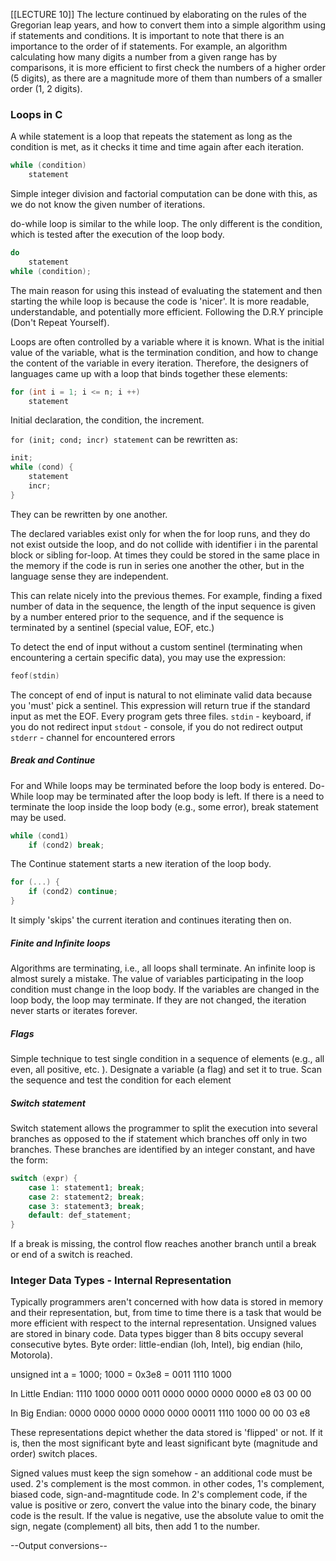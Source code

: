 [[LECTURE 10]]
The lecture continued by elaborating on the rules of the Gregorian leap years, and how to convert them into a simple algorithm using if statements and conditions.
It is important to note that there is an importance to the order of if statements. For example, an algorithm calculating how many digits a number from a given range has by comparisons, it is more efficient to first check the numbers of a higher order (5 digits), as there are a magnitude more of them than numbers of a smaller order (1, 2 digits).


### Loops in C
A while statement is a loop that repeats the statement as long as the condition is met, as it checks it time and time again after each iteration.
```c
while (condition)
	statement
```

Simple integer division and factorial computation can be done with this, as we do not know the given number of iterations.

do-while loop is similar to the while loop.
The only different is the condition, which is tested after the execution of the loop body.
```c
do
	statement
while (condition);
```

The main reason for using this instead of evaluating the statement and then starting the while loop is because the code is 'nicer'. It is more readable, understandable, and potentially more efficient. Following the D.R.Y principle (Don't Repeat Yourself).

Loops are often controlled by a variable where it is known. 
What is the initial value of the variable, what is the termination condition, and how to change the content of the variable in every iteration. Therefore, the designers of languages came up with a loop that binds together these elements:
```c
for (int i = 1; i <= n; i ++)
	statement
```
Initial declaration, the condition, the increment.

`for (init; cond; incr) statement` can be rewritten as:
```c
init;
while (cond) {
	statement
	incr;
}
```

They can be rewritten by one another.

The declared variables exist only for when the for loop runs, and they do not exist outside the loop, and do not collide with identifier i in the parental block or sibling for-loop.
At times they could be stored in the same place in the memory if the code is run in series one another the other, but in the language sense they are independent.


This can relate nicely into the previous themes. For example, finding a fixed number of data in the sequence, the length of the input sequence is given by a number entered prior to the sequence, and if the sequence is terminated by a sentinel (special value, EOF, etc.)

To detect the end of input without a custom sentinel (terminating when encountering a certain specific data), you may use the expression:
```c
feof(stdin)
```
The concept of end of input is natural to not eliminate valid data because you 'must' pick a sentinel. This expression will return true if the standard input as met the EOF.
Every program gets three files.
`stdin` - keyboard, if you do not redirect input
`stdout` - console, if you do not redirect output
`stderr` - channel for encountered errors

##### Break and Continue
For and While loops may be terminated before the loop body is entered.
Do-While loop may be terminated after the loop body is left.
If there is a need to terminate the loop inside the loop body (e.g., some error), break statement may be used.
```c
while (cond1)
	if (cond2) break;
```
The Continue statement starts a new iteration of the loop body.
```c
for (...) {
	if (cond2) continue;
}
```
It simply 'skips' the current iteration and continues iterating then on.


##### Finite and Infinite loops
Algorithms are terminating, i.e., all loops shall terminate.
An infinite loop is almost surely a mistake.
The value of variables participating in the loop condition must change in the loop body. If the variables are changed in the loop body, the loop may terminate. If they are not changed, the iteration never starts or iterates forever.


##### Flags
Simple technique to test single condition in a sequence of
elements (e.g., all even, all positive, etc. ). Designate a variable (a flag) and set it to true. Scan the sequence and test the condition for each element
##### Switch statement
Switch statement allows the programmer to split the execution into several branches as opposed to the if statement which branches off only in two branches. These branches are identified by an integer constant, and have the form:
```c
switch (expr) {
	case 1: statement1; break;
	case 2: statement2; break;
	case 3: statement3; break;
	default: def_statement;
}
```
If a break is missing, the control flow reaches another branch until a break or end of a switch is reached.


### Integer Data Types - Internal Representation

Typically programmers aren't concerned with how data is stored in memory and their representation, but, from time to time there is a task that would be more efficient with respect to the internal representation.
Unsigned values are stored in binary code.
Data types bigger than 8 bits occupy several consecutive bytes.
Byte order: little-endian (loh, Intel), big endian (hilo, Motorola).

unsigned int a = 1000;
1000 = 0x3e8 = 0011 1110 1000

In Little Endian:
1110   1000   0000 0011   0000 0000   0000 0000
e8 03 00 00

In Big Endian:
0000   0000   0000 0000   0000 00011    1110 1000
00 00 03 e8

These representations depict whether the data stored is 'flipped' or not. If it is, then the most significant byte and least significant byte (magnitude and order) switch places.


Signed values must keep the sign somehow - an additional code must be used.
2's complement is the most common.
in other codes, 1's complement, biased code, sign-and-magntitude code.
In 2's complement code, if the value is positive or zero, convert the value into the binary code, the binary code is the result.
If the value is negative, use the absolute value to omit the sign, negate (complement) all bits, then add 1 to the number.

--Output conversions--